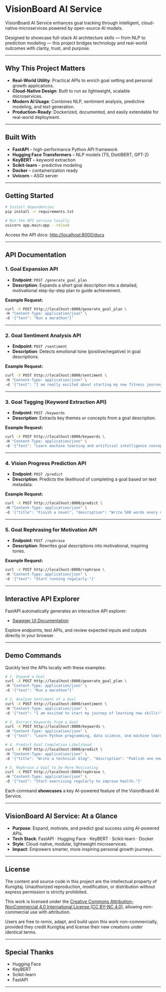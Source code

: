 # VisionBoard AI Service

VisionBoard AI Service enhances goal tracking through intelligent, cloud-native microservices powered by open-source AI models.

Designed to showcase full-stack AI architecture skills — from NLP to prediction modeling — this project bridges technology and real-world outcomes with clarity, trust, and purpose.

---

## Why This Project Matters

- **Real-World Utility**: Practical APIs to enrich goal setting and personal growth applications.
- **Cloud-Native Design**: Built to run as lightweight, scalable microservices.
- **Modern AI Usage**: Combines NLP, sentiment analysis, predictive modeling, and text generation.
- **Production-Ready**: Dockerized, documented, and easily extendable for real-world deployment.

---

## Built With

- **FastAPI** – high-performance Python API framework
- **Hugging Face Transformers** – NLP models (T5, DistilBERT, GPT-2)
- **KeyBERT** – keyword extraction
- **Scikit-learn** – predictive modeling
- **Docker** – containerization ready
- **Uvicorn** – ASGI server

---

## Getting Started

```bash
# Install dependencies
pip install -r requirements.txt

# Run the API service locally
uvicorn app.main:app --reload
```

Access the API docs: [http://localhost:8000/docs](http://localhost:8000/docs)

---

## API Documentation

### 1. Goal Expansion API

- **Endpoint**: `POST /generate_goal_plan`
- **Description**: Expands a short goal description into a detailed, motivational step-by-step plan to guide achievement.

**Example Request:**
```bash
curl -X POST http://localhost:8000/generate_goal_plan \
-H "Content-Type: application/json" \
-d '{"text": "Run a marathon"}'
```

---

### 2. Goal Sentiment Analysis API

- **Endpoint**: `POST /sentiment`
- **Description**: Detects emotional tone (positive/negative) in goal descriptions.

**Example Request:**
```bash
curl -X POST http://localhost:8000/sentiment \
-H "Content-Type: application/json" \
-d '{"text": "I am really excited about starting my new fitness journey!"}'
```

---

### 3. Goal Tagging (Keyword Extraction API)

- **Endpoint**: `POST /keywords`
- **Description**: Extracts key themes or concepts from a goal description.

**Example Request:**
```bash
curl -X POST http://localhost:8000/keywords \
-H "Content-Type: application/json" \
-d '{"text": "Learn machine learning and artificial intelligence concepts."}'
```

---

### 4. Vision Progress Prediction API

- **Endpoint**: `POST /predict`
- **Description**: Predicts the likelihood of completing a goal based on text metadata.

**Example Request:**
```bash
curl -X POST http://localhost:8000/predict \
-H "Content-Type: application/json" \
-d '{"title": "Finish a novel", "description": "Write 500 words every day for the next 6 months."}'
```

---

### 5. Goal Rephrasing for Motivation API

- **Endpoint**: `POST /rephrase`
- **Description**: Rewrites goal descriptions into motivational, inspiring tones.

**Example Request:**
```bash
curl -X POST http://localhost:8000/rephrase \
-H "Content-Type: application/json" \
-d '{"text": "Start running regularly."}'
```

---

## Interactive API Explorer

FastAPI automatically generates an interactive API explorer:

- [Swagger UI Documentation](http://localhost:8000/docs)

Explore endpoints, test APIs, and review expected inputs and outputs directly in your browser.

---

## Demo Commands

Quickly test the APIs locally with these examples:

```bash
# 1. Expand a Goal
curl -X POST http://localhost:8000/generate_goal_plan \
-H "Content-Type: application/json" \
-d '{"text": "Run a marathon"}'

# 2. Analyze Sentiment of a Goal
curl -X POST http://localhost:8000/sentiment \
-H "Content-Type: application/json" \
-d '{"text": "I am excited to start my journey of learning new skills!"}'

# 3. Extract Keywords from a Goal
curl -X POST http://localhost:8000/keywords \
-H "Content-Type: application/json" \
-d '{"text": "Learn Python programming, data science, and machine learning."}'

# 4. Predict Goal Completion Likelihood
curl -X POST http://localhost:8000/predict \
-H "Content-Type: application/json" \
-d '{"title": "Write a technical blog", "description": "Publish one new blog post every week for six months."}'

# 5. Rephrase a Goal to be More Motivating
curl -X POST http://localhost:8000/rephrase \
-H "Content-Type: application/json" \
-d '{"text": "Start exercising regularly to improve health."}'
```

Each command **showcases** a key AI-powered feature of the VisionBoard AI Service.

---

## VisionBoard AI Service: At a Glance

- **Purpose**: Expand, motivate, and predict goal success using AI-powered APIs.
- **Tech Stack**: FastAPI · Hugging Face · KeyBERT · Scikit-learn · Docker
- **Style**: Cloud-native, modular, lightweight microservices.
- **Impact**: Empowers smarter, more inspiring personal growth journeys.

---

## License

The content and source code in this project are the intellectual property of Kunigitaj. Unauthorized reproduction, modification, or distribution without express permission is strictly prohibited.

This work is licensed under the [Creative Commons Attribution-NonCommercial 4.0 International License (CC BY-NC 4.0)](https://creativecommons.org/licenses/by-nc/4.0/), allowing non-commercial use with attribution.

Users are free to remix, adapt, and build upon this work non-commercially, provided they credit Kunigitaj and license their new creations under identical terms.

---

## Special Thanks

- Hugging Face
- KeyBERT
- Scikit-learn
- FastAPI

---